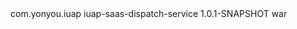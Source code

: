  <dependency>
  <groupId>com.yonyou.iuap</groupId>
  <artifactId>iuap-saas-dispatch-service</artifactId>
  <version>1.0.1-SNAPSHOT</version>
  <type>war</type>
 </dependency>
